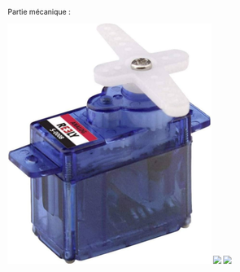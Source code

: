 Partie mécanique :

<img src=".github/servo_S-0008.jpg" width="400">
<img src="Sheet_S-0008.jpg" width="400">
<img src="Modélisation_support_photores.jpg" width="400">
